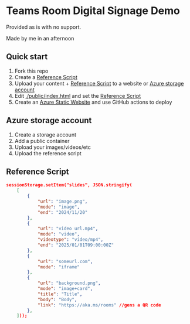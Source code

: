 # Teams Room Digital Signage Demo

Provided as is with no support.

Made by me in an afternoon

## Quick start

1. Fork this repo
2. Create a [Reference Script](#reference-script)
3. Upload your content + [Reference Script](#reference-script) to a website or [Azure storage account](#azure-storage-account)
4. Edit [./public/index.html](./public/index.html) and set the [Reference Script](#reference-script)
5. Create an [Azure Static Website](https://azure.microsoft.com/en-us/products/app-service/static) and use GitHub actions to deploy

## Azure storage account

1. Create a storage account
2. Add a public container
3. Upload your images/videos/etc
4. Upload the reference script

## Reference Script

```json
sessionStorage.setItem("slides", JSON.stringify(
	[
		{
			"url": "image.png",
			"mode": "image",
            "end": "2024/11/20"
		},
		{
			"url": "video url.mp4",
			"mode": "video",
            "videotype": "video/mp4",
            "end": "2025/01/01T09:00:00Z"
		},
		{
			"url": "someurl.com",
			"mode": "iframe"
		},
		{
			"url": "background.png",
			"mode": "image+card",
            "title": "Title",
            "body": "Body",
            "link": "https://aka.ms/rooms" //gens a QR code
		},
	]));
```